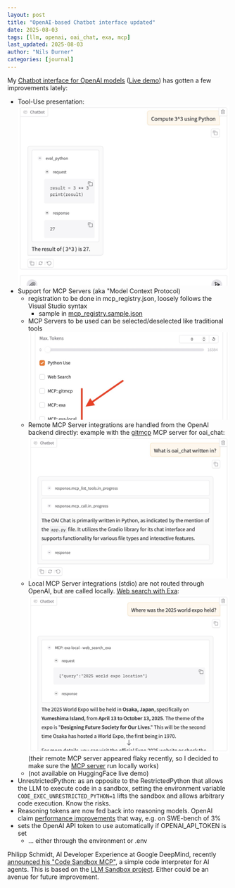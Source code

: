 ```yaml
---
layout: post
title: "OpenAI-based Chatbot interface updated"
date: 2025-08-03
tags: [llm, openai, oai_chat, exa, mcp]
last_updated: 2025-08-03
author: "Nils Durner"
categories: [journal]
---
```


My [Chatbot interface for OpenAI models](https://github.com/ndurner/oai_chat/) ([Live demo](https://huggingface.co/spaces/ndurner/oai_chat)) has gotten a few improvements lately:
* Tool-Use presentation:  
![Screenshot: new presentation of tool-use instances](assets/img/oai_chat-updates-20250803/tool-use-presentation.jpg)
* Support for MCP Servers (aka "Model Context Protocol)
    * registration to be done in mcp_registry.json, loosely follows the Visual Studio syntax
        * sample in [mcp_registry.sample.json](https://github.com/ndurner/oai_chat/blob/main/mcp_registry.sample.json)
    * MCP Servers to be used can be selected/deselected like traditional tools  
![Screenshot: MCP Server selection](assets/img/oai_chat-updates-20250803/mcp-server-selection.jpg)
    * Remote MCP Server integrations are handled from the OpenAI backend directly: example with the [gitmcp](https://gitmcp.io) MCP server for oai_chat:  
![Screenshot: oai_chat with gitmcp](assets/img/oai_chat-updates-20250803/gitmcp-example.jpg)
    * Local MCP Server integrations (stdio) are not routed through OpenAI, but are called locally. [Web search with Exa](exa-mcp-web-search-playground):  
![Screenshot: inquiry through Exa.ai](assets/img/oai_chat-updates-20250803/local-mcp-exa-example.jpg)  
(their remote MCP server appeared flaky recently, so I decided to make sure the [MCP server](https://github.com/exa-labs/exa-mcp-server) run locally works)
    * (not available on HuggingFace live demo)
* UnrestrictedPython: as an opposite to the RestrictedPython that allows the LLM to execute code in a sandbox, setting the environment variable `CODE_EXEC_UNRESTRICTED_PYTHON=1` lifts the sandbox and allows arbitrary code execution. Know the risks.
* Reasoning tokens are now fed back into reasoning models. OpenAI claim [performance improvements](https://cookbook.openai.com/examples/responses_api/reasoning_items) that way, e.g. on SWE-bench of 3%
* sets the OpenAI API token to use automatically if OPENAI_API_TOKEN is set
    * ... either through the environment or .env

Philipp Schmidt, AI Developer Experience at Google DeepMind, recently [announced his "Code Sandbox MCP"](https://www.linkedin.com/feed/update/urn:li:activity:7353430608515108867?commentUrn=urn%3Ali%3Acomment%3A%28activity%3A7353430608515108867%2C7353439287834484736%29&replyUrn=urn%3Ali%3Acomment%3A%28activity%3A7353430608515108867%2C7353461170856468482%29&dashCommentUrn=urn%3Ali%3Afsd_comment%3A%287353439287834484736%2Curn%3Ali%3Aactivity%3A7353430608515108867%29&dashReplyUrn=urn%3Ali%3Afsd_comment%3A%287353461170856468482%2Curn%3Ali%3Aactivity%3A7353430608515108867%29), a simple code interpreter for AI agents. This is based on the [LLM Sandbox project](https://vndee.github.io/llm-sandbox/mcp-integration/). Either could be an avenue for future improvement.